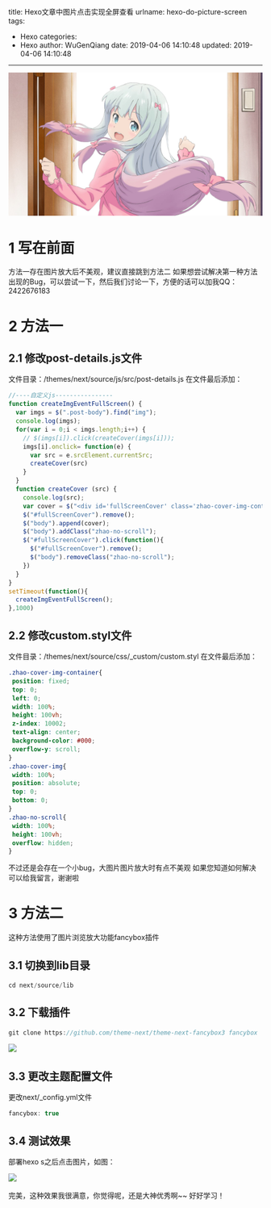 title: Hexo文章中图片点击实现全屏查看
urlname: hexo-do-picture-screen
tags:
  - Hexo
categories:
  - Hexo
author: WuGenQiang
date: 2019-04-06 14:10:48
updated: 2019-04-06 14:10:48
---
![](https://raw.githubusercontent.com/wugenqiang/PictureBed/master/pictures/062.jpg)

<!--more-->
# 1 写在前面
方法一存在图片放大后不美观，建议直接跳到方法二
如果想尝试解决第一种方法出现的Bug，可以尝试一下，然后我们讨论一下，方便的话可以加我QQ：2422676183

# 2 方法一
## 2.1 修改post-details.js文件

文件目录：/themes/next/source/js/src/post-details.js
在文件最后添加：

```js
//----自定义js----------------
function createImgEventFullScreen() {
  var imgs = $(".post-body").find("img");
  console.log(imgs);
  for(var i = 0;i < imgs.length;i++) {
    // $(imgs[i]).click(createCover(imgs[i]));
    imgs[i].onclick= function(e) {
      var src = e.srcElement.currentSrc;
      createCover(src)
    }
  }
  function createCover (src) {
    console.log(src);
    var cover = $("<div id='fullScreenCover' class='zhao-cover-img-container'><img class='zhao-cover-img' src='"+src+"'/></div>");
    $("#fullScreenCover").remove();
    $("body").append(cover);
    $("body").addClass("zhao-no-scroll");
    $("#fullScreenCover").click(function(){
      $("#fullScreenCover").remove();
      $("body").removeClass("zhao-no-scroll");
    })
  }
}
setTimeout(function(){
  createImgEventFullScreen();
},1000)
```
## 2.2 修改custom.styl文件

文件目录：/themes/next/source/css/_custom/custom.styl
在文件最后添加：

```css
.zhao-cover-img-container{
 position: fixed;
 top: 0;
 left: 0;
 width: 100%;
 height: 100vh;
 z-index: 10002;
 text-align: center;
 background-color: #000;
 overflow-y: scroll;
}
.zhao-cover-img{
 width: 100%;
 position: absolute;
 top: 0;
 bottom: 0;
}
.zhao-no-scroll{
 width: 100%;
 height: 100vh;
 overflow: hidden;
}
```
不过还是会存在一个小bug，大图片图片放大时有点不美观
如果您知道如何解决可以给我留言，谢谢啦

# 3 方法二
这种方法使用了图片浏览放大功能fancybox插件

## 3.1 切换到lib目录

```java
cd next/source/lib
```
## 3.2 下载插件

```java
git clone https://github.com/theme-next/theme-next-fancybox3 fancybox
```
![](https://raw.githubusercontent.com/wugenqiang/picGo/master/pictures/20190406155520.png)

## 3.3 更改主题配置文件
更改next/_config.yml文件

```java
fancybox: true
```
## 3.4 测试效果
部署hexo s之后点击图片，如图：

![](https://raw.githubusercontent.com/wugenqiang/picGo/master/pictures/20190406155801.png)

完美，这种效果我很满意，你觉得呢，还是大神优秀啊~~ 好好学习！
